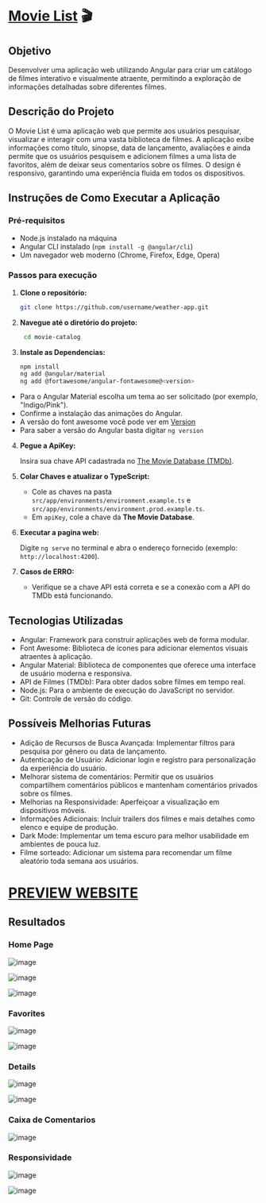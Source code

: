 # [Movie List]() 🎬

## Objetivo
Desenvolver uma aplicação web utilizando Angular para criar um catálogo de filmes interativo e visualmente atraente, permitindo a exploração de informações detalhadas sobre diferentes filmes.

## Descrição do Projeto

O Movie List é uma aplicação web que permite aos usuários pesquisar, visualizar e interagir com uma vasta biblioteca de filmes. A aplicação exibe informações como título, sinopse, data de lançamento, avaliações e ainda permite que os usuários pesquisem e adicionem filmes a uma lista de favoritos, além de deixar seus comentarios sobre os filmes. O design é responsivo, garantindo uma experiência fluida em todos os dispositivos.

## Instruções de Como Executar a Aplicação

### Pré-requisitos

- Node.js instalado na máquina
- Angular CLI instalado (`npm install -g @angular/cli`)
- Um navegador web moderno (Chrome, Firefox, Edge, Opera)

### Passos para execução

1. **Clone o repositório:**
   ```bash
   git clone https://github.com/username/weather-app.git
2. **Navegue até o diretório do projeto:**
   ```bash
    cd movie-catalog
3. **Instale as Dependencias:**
   ```bash
   npm install
   ng add @angular/material
   ng add @fortawesome/angular-fontawesome@<version>
  - Para o Angular Material escolha um tema ao ser solicitado (por exemplo, "Indigo/Pink").
  - Confirme a instalação das animações do Angular.
  - A versão do font awesome você pode ver em [Version](https://www.npmjs.com/package/@fortawesome/angular-fontawesome)
  - Para saber a versão do Angular basta digitar `ng version`
    
4. **Pegue a ApiKey:**

   Insira sua chave API cadastrada no [The Movie Database (TMDb)](https://www.themoviedb.org).
5. **Colar Chaves e atualizar o TypeScript:**

   - Cole as chaves na pasta `src/app/environments/environment.example.ts` e `src/app/environments/environment.prod.example.ts`. 
   - Em `apiKey`, cole a chave da **The Movie Database**. 
   
6. **Executar a pagina web:**

   Digite `ng serve` no terminal e abra o endereço fornecido (exemplo: `http://localhost:4200`).
7. **Casos de ERRO:**

   - Verifique se a chave API está correta e se a conexão com a API do TMDb está funcionando.
## Tecnologias Utilizadas

- Angular: Framework para construir aplicações web de forma modular.
- Font Awesome: Biblioteca de ícones para adicionar elementos visuais atraentes à aplicação.
- Angular Material: Biblioteca de componentes que oferece uma interface de usuário moderna e responsiva.
- API de Filmes (TMDb): Para obter dados sobre filmes em tempo real.
- Node.js: Para o ambiente de execução do JavaScript no servidor.
- Git: Controle de versão do código.

## Possíveis Melhorias Futuras

- Adição de Recursos de Busca Avançada: Implementar filtros para pesquisa por gênero ou data de lançamento.
- Autenticação de Usuário: Adicionar login e registro para personalização da experiência do usuário.
- Melhorar sistema de comentários: Permitir que os usuários compartilhem comentários públicos e mantenham comentários privados sobre os filmes.
- Melhorias na Responsividade: Aperfeiçoar a visualização em dispositivos móveis.
- Informações Adicionais: Incluir trailers dos filmes e mais detalhes como elenco e equipe de produção.
- Dark Mode: Implementar um tema escuro para melhor usabilidade em ambientes de pouca luz.
- Filme sorteado: Adicionar um sistema para recomendar um filme aleatório toda semana aos usuários.

# [PREVIEW WEBSITE]()

## Resultados

### Home Page
![image](https://github.com/user-attachments/assets/cdde3928-749f-41d1-88ed-1eaccb777a40)

![image](https://github.com/user-attachments/assets/0273e7f0-da9f-4b7e-af0d-90401acc2434)

![image](https://github.com/user-attachments/assets/bbb16fa7-9a8a-46e9-8f41-66e6e578cb0b)

### Favorites 
![image](https://github.com/user-attachments/assets/112bd51c-678f-4193-bab6-561759f65008)

![image](https://github.com/user-attachments/assets/32198a5a-c630-4ff2-b779-0750473c19f7)

### Details
![image](https://github.com/user-attachments/assets/2fc91f09-3397-4956-8d32-adebe78a0189)

![image](https://github.com/user-attachments/assets/9fc870bb-5b90-43f7-a1d4-5ce6cc646507)

### Caixa de Comentarios
![image](https://github.com/user-attachments/assets/543a5089-f442-44ef-9cd5-0fde76d460f7)

### Responsividade
![image](https://github.com/user-attachments/assets/4ed9ec02-9fe1-4938-a515-9ca7484e9432)

![image](https://github.com/user-attachments/assets/d5913a28-bc95-43fd-9c4a-68860dbb77ba)











